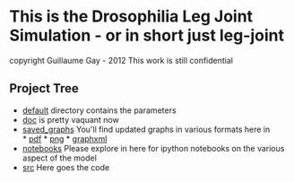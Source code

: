# This is the Drosophilia Leg Joint Simulation - or in short just leg-joint
copyright Guillaume Gay - 2012 
This work is still confidential

## Project Tree


* [default](default) directory contains the parameters
* [doc](doc) is pretty vaquant now
* [saved_graphs](saved_graphs) You'll find updated graphs in various formats here
  in  
	  * [pdf](saved_graphs/pdf)
	  * [png](saved_graphs/png)
	  * [graphxml](saved_graphs/xml)
* [notebooks](notebooks) Please explore in here for ipython notebooks
  on the various aspect of the model
* [src](src) Here goes the code
